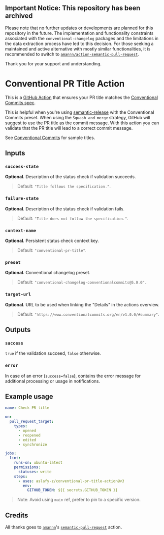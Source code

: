 ## Important Notice: This repository has been archived

Please note that no further updates or developments are planned for this repository in the future. The implementation and functionality constraints associated with the `conventional-changelog` packages and the limitations in the data extraction process have led to this decision. For those seeking a maintained and active alternative with mostly similar functionalities, it is recommended to switch to [`amannn/action-semantic-pull-request`](https://github.com/amannn/action-semantic-pull-request).

Thank you for your support and understanding.

# Conventional PR Title Action

This is a [GitHub Action](https://github.com/features/actions) that ensures your PR title matches the [Conventional Commits spec](https://www.conventionalcommits.org/).

This is helpful when you're using [semantic-release](https://github.com/semantic-release/semantic-release) with the Conventional Commits preset. When using the `Squash and merge` strategy, GitHub will suggest to use the PR title as the commit message. With this action you can validate that the PR title will lead to a correct commit message.

See [Conventional Commits](https://www.conventionalcommits.org/) for sample titles.

## Inputs

### `success-state`

**Optional.** Description of the status check if validation succeeds.
> Default: `"Title follows the specification."`.

### `failure-state`

**Optional.** Description of the status check if validation fails.
> Default: `"Title does not follow the specification."`.

### `context-name`

**Optional.** Persistent status check context key. 
> Default: `"conventional-pr-title"`.

### `preset`

**Optional.** Conventional changelog preset.
> Default: `"conventional-changelog-conventionalcommits@5.0.0"`.

### `target-url`

**Optional.** URL to be used when linking the "Details" in the actions overview.
> Default: `"https://www.conventionalcommits.org/en/v1.0.0/#summary"`.

## Outputs

### `success`

`true` if the validation succeed, `false` otherwise.

### `error`

In case of an error (`success=false`), contains the error message for additional processing or usage in notifications.

## Example usage

```yaml
name: Check PR title

on:
  pull_request_target:
    types:
      - opened
      - reopened
      - edited
      - synchronize

jobs:
  lint:
    runs-on: ubuntu-latest
    permissions:
      statuses: write
    steps:
      - uses: aslafy-z/conventional-pr-title-action@v3
        env:
          GITHUB_TOKEN: ${{ secrets.GITHUB_TOKEN }}
```

> Note: Avoid using `main` ref, prefer to pin to a specific version.

## Credits

All thanks goes to [`amannn`](https://github.com/amannn)'s [`semantic-pull-request`](https://github.com/amannn/action-semantic-pull-request) action.
